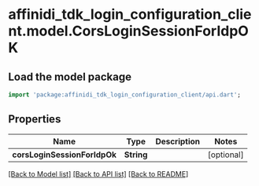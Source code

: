 # affinidi_tdk_login_configuration_client.model.CorsLoginSessionForIdpOK

## Load the model package

```dart
import 'package:affinidi_tdk_login_configuration_client/api.dart';
```

## Properties

| Name                         | Type       | Description | Notes      |
| ---------------------------- | ---------- | ----------- | ---------- |
| **corsLoginSessionForIdpOk** | **String** |             | [optional] |

[[Back to Model list]](../README.md#documentation-for-models) [[Back to API list]](../README.md#documentation-for-api-endpoints) [[Back to README]](../README.md)
